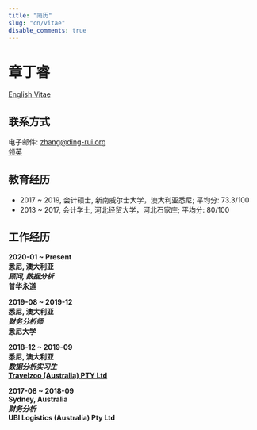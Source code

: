 ```yaml
---
title: "简历"
slug: "cn/vitae"
disable_comments: true
---
```


# 章丁睿

[English Vitae](https://www.ding-rui.org/vitae)

## 联系方式
电子邮件: <zhang@ding-rui.org>  
[领英](https://www.linkedin.com/in/dingrui-zhang/)

## 教育经历
- 2017 ~ 2019, 会计硕士, 新南威尔士大学，澳大利亚悉尼; 平均分: 73.3/100
- 2013 ~ 2017, 会计学士, 河北经贸大学，河北石家庄; 平均分: 80/100

## 工作经历
**2020-01 ~ Present  
悉尼, 澳大利亚  
*顾问, 数据分析*  
普华永道**

**2019-08 ~ 2019-12  
悉尼, 澳大利亚  
*财务分析师*  
悉尼大学**  

**2018-12 ~ 2019-09  
悉尼, 澳大利亚  
*数据分析实习生*  
[Travelzoo (Australia) PTY Ltd](https://www.travelzoo.com/au/)**

**2017-08 ~ 2018-09  
Sydney, Australia  
*财务分析*  
UBI Logistics (Australia) Pty Ltd**